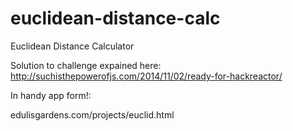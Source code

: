 # euclidean-distance-calc
Euclidean Distance Calculator

Solution to challenge expained here: http://suchisthepowerofjs.com/2014/11/02/ready-for-hackreactor/

In handy app form!:

edulisgardens.com/projects/euclid.html
